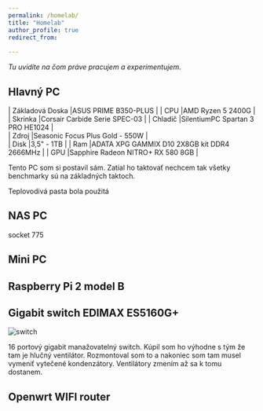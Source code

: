 ```yaml
---
permalink: /homelab/
title: "Homelab"
author_profile: true
redirect_from: 
  
---
```

_Tu uvidíte na čom práve pracujem a experimentujem._

Hlavný PC
---------- 

| Základová Doska      |ASUS PRIME B350-PLUS                         | 
| CPU                  |AMD Ryzen 5 2400G                            | 
| Skrinka              |Corsair Carbide Serie SPEC-03                | 
| Chladič              |SilentiumPC Spartan 3 PRO HE1024             |   
| Zdroj                |Seasonic Focus Plus Gold - 550W              |    
| Disk                 |3,5" - 1TB                                   | 
| Ram                  |ADATA XPG GAMMIX D10 2X8GB kit DDR4 2666MHz  | 
| GPU                  |Sapphire Radeon NITRO+ RX 580  8GB           | 
    

Tento PC som si postavil sám. Zatial ho taktovať nechcem tak všetky benchmarky sú na základných taktoch.   

Teplovodivá pasta bola použitá 







NAS PC
----------   
socket 775







Mini  PC
----------  






Raspberry Pi 2 model B
----------   







Gigabit switch EDIMAX ES5160G+ 
----------   

![switch](https://i.imgur.com/2aMEjLx.jpg)

16 portový gigabit manažovatelný switch. Kúpil som ho výhodne s tým že tam je hlučný  ventilátor. Rozmontoval som to a nakoniec som tam musel vymeniť vytečené kondenzátory. 
Ventilátory zmením až sa k tomu dostanem.






Openwrt WIFI router
----------   
